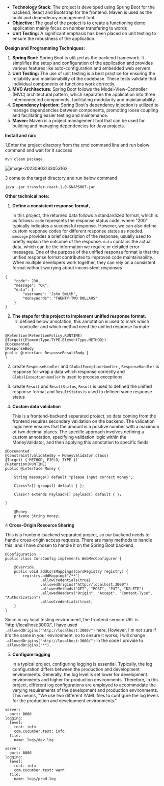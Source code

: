 - **Technology Stack:** The project is developed using Spring Boot for the backend, React and Bootstrap for the frontend. Maven is used as the build and dependency management tool.
- **Objective:** The goal of the project is to create a functioning demo application mainly focus on number transfering to words
- **Unit Testing:** A significant emphasis has been placed on unit testing to ensure the robustness of the application.

**Design and Programming Techniques:**

1. **Spring Boot:** Spring Boot is utilized as the backend framework. It simplifies the setup and configuration of the application and provides various features like auto-configuration and embedded web servers.
3. **Unit Testing:** The use of unit testing is a best practice for ensuring the reliability and maintainability of the codebase. These tests validate that individual components or functions work correctly.
5. **MVC Architecture:** Spring Boot follows the Model-View-Controller (MVC) architectural pattern, which separates the application into three interconnected components, facilitating modularity and maintainability.
6. **Dependency Injection:** Spring Boot's dependency injection is utilized to manage dependencies between components, promoting loose coupling and facilitating easier testing and maintenance.
7. **Maven:** Maven is a project management tool that can be used for building and managing dependencies for Java projects.

**Install and run:** 

1.Enter the project directory from the cmd command line and run below command and wait for it success 

```
mvn clean package
```

![image-20230903133053162](C:\Users\zhouhongyuan\AppData\Roaming\Typora\typora-user-images\image-20230903133053162.png)



3 come to the target directory  and run below command 

```
java -jar transfer-react-1.0-SNAPSHOT.jar
```

**Other technical note:** 

1. **Define a consistent response format,** 

   In this project, the returned data follows a standardized format, which is as follows: `code` represents the response status code, where "200" typically indicates a successful response. However, we can also define custom response codes for different response states as needed. `message` provides a brief description of the response, usually used to briefly explain the outcome of the response. `data` contains the actual data, which can be the information we require or detailed error messages. One of the purpose of the unified response format is that the unified response format contributes to improved code maintainability. When multiple developers work together, they can rely on a consistent format without worrying about inconsistent responses

```
{
    "code": 200,
    "message": "OK",
    "data": {
        "username": "John Smith",
        "moneyWords": "TWENTY-TWO DOLLARS"
    }
}
```

2. **The steps for this project to implement unified response format.** 
   1. defined below annotation, this annotation is used to mark which controller and which method need the unified response formate  

```
@Retention(RetentionPolicy.RUNTIME)
@Target({ElementType.TYPE,ElementType.METHOD})
@Documented
@ResponseBody
public @interface ResponseResultBody {
}
```

2. create `ResponseHandler` and `GlobalExceptionHandler` , `ResponseHandler` is response for wrap a data which response correctly and `GlobalExceptionHandler` is used to process exceptions. 
3. create `Result` and `ResultStatus`, `Result` is used to defined the unified response format and  `ResultStatus` is used to defined some response status



3. **Custom data validation**

   This is a frontend-backend separated project, so data coming from the frontend requires secondary validation on the backend. The validation logic here ensures that the amount is a positive number with a maximum of two decimal places. The specific approach involves defining a custom annotation, specifying validation logic within the MoneyValidator, and then applying this annotation to specific fields

```
@Documented
@Constraint(validatedBy = MoneyValidator.class)
@Target( { METHOD, FIELD, TYPE })
@Retention(RUNTIME)
public @interface Money {
    
    String message() default "please input correct money";

    Class<?>[] groups() default { };

    Class<? extends Payload>[] payload() default { };

}

	@Money
    private String money;
```



4 **Cross-Origin Resource Sharing**

This is a frontend-backend separated project, so our backend needs to handle cross-origin access requests. There are many methods to handle this, and I have chosen to handle it on the Spring Boot backend. 

```
@Configuration
public class CorsConfig implements WebMvcConfigurer {

    @Override
    public void addCorsMappings(CorsRegistry registry) {
        registry.addMapping("/**") 
                .allowCredentials(true) 
                .allowedOrigins("http://localhost:3000")    
                .allowedMethods("GET", "POST", "PUT", "DELETE")
                .allowedHeaders("Origin", "Accept", "Content-Type", "Authorization") 
                .allowCredentials(true);
    }
}
```

Since in my local testing environment, the frontend service URL is 'http://localhost:3000/', I have used `.allowedOrigins("http://localhost:3000/")` here. However, I'm not sure if it's the same in your environment, so to ensure it works, I will change `.allowedOrigins("http://localhost:3000/")` in the code I provide to `.allowedOrigins("*").`



5. **Configure logging**

   In a typical project, configuring logging is essential. Typically, the log configuration differs between the production and development environments. Generally, the log level is set lower for development environments and higher for production environments. Therefore, in this project, different log configurations are employed to accommodate the varying requirements of the development and production environments. This means, "We use two different YAML files to configure the log levels for the production and development environments."

```
server:
  port: 8080  
logging:
  level:
    root: info 
    com.cucumber.test: info 
  file:
    name: logs/dev.log 
    
server:
  port: 8080
logging:
  level:
    root: info
    com.cucumber.test: warn
  file:
    name: logs/prod.log    
```

